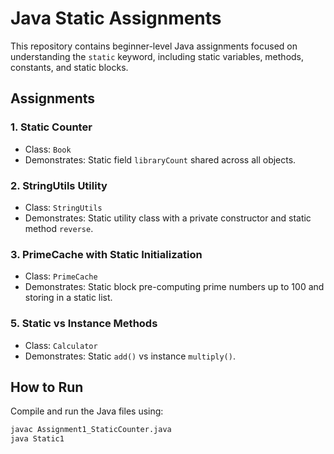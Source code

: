 # Java Static Assignments

This repository contains beginner-level Java assignments focused on understanding the `static` keyword, including static variables, methods, constants, and static blocks.

## Assignments

### 1. Static Counter
- Class: `Book`
- Demonstrates: Static field `libraryCount` shared across all objects.

### 2. StringUtils Utility
- Class: `StringUtils`
- Demonstrates: Static utility class with a private constructor and static method `reverse`.

### 3. PrimeCache with Static Initialization
- Class: `PrimeCache`
- Demonstrates: Static block pre-computing prime numbers up to 100 and storing in a static list.

### 5. Static vs Instance Methods
- Class: `Calculator`
- Demonstrates: Static `add()` vs instance `multiply()`.

## How to Run
Compile and run the Java files using:

```bash
javac Assignment1_StaticCounter.java
java Static1
